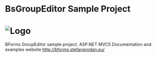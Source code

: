 BsGroupEditor Sample Project
===================

![Logo](https://github.com/stefanprodan/BForms/raw/master/BForms.Docs/Content/Images/logo-bforms.png)
======

BForms GroupEditor sample project. ASP.NET MVC5
Documentation and examples website http://bforms.stefanprodan.eu/
